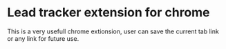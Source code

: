 # Lead tracker extension for chrome
This is a very usefull chrome extionsion, user can save the current tab link or any link for future use.

